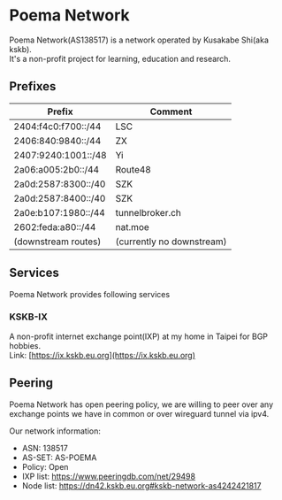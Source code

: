 # Poema Network
Poema Network(AS138517) is a network operated by Kusakabe Shi(aka kskb).  
It's a non-profit project for learning, education and research.

## Prefixes

| Prefix              | Comment                   |
|---------------------|---------------------------|
| 2404:f4c0:f700::/44 | LSC                       |
| 2406:840:9840::/44  | ZX                        |
| 2407:9240:1001::/48 | Yi                        |
| 2a06:a005:2b0::/44  | Route48                   |
| 2a0d:2587:8300::/40 | SZK                       |
| 2a0d:2587:8400::/40 | SZK                       |
| 2a0e:b107:1980::/44 | tunnelbroker.ch           |
| 2602:feda:a80::/44  | nat.moe                   |
| (downstream routes) | (currently no downstream) |

## Services
Poema Network provides following services

### KSKB-IX
A non-profit internet exchange point(IXP) at my home in Taipei for BGP hobbies.  
Link: [https://ix.kskb.eu.org](https://ix.kskb.eu.org)

## Peering
Poema Network has open peering policy, we are willing to peer over any exchange points we have in common or over wireguard tunnel via ipv4.

Our network information:

* ASN: 138517
* AS-SET: AS-POEMA
* Policy: Open
* IXP list: https://www.peeringdb.com/net/29498
* Node list: https://dn42.kskb.eu.org#kskb-network-as4242421817
